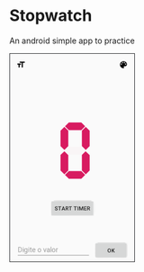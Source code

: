 # Stopwatch
An android simple app to practice

![screenshot](https://raw.githubusercontent.com/vitorOta/Stopwatch/master/app_screen.PNG?token=AC3N3B32JVYQLWQZTXAWT6S45M6VQ)
